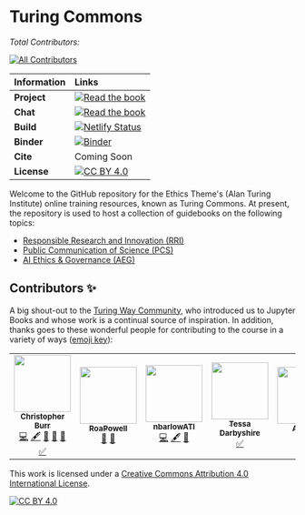 # Turing Commons

*Total Contributors:*
<!-- ALL-CONTRIBUTORS-BADGE:START - Do not remove or modify this section -->
[![All Contributors](https://img.shields.io/badge/all_contributors-5-orange.svg?style=flat-square)](#contributors-)
<!-- ALL-CONTRIBUTORS-BADGE:END -->

| Information | Links |
| :--- | :--- |
| **Project** | [![Read the book](https://img.shields.io/badge/read-the%20book-blue.svg)](https://turing-commons.netlify.app)|
| **Chat** | [![Read the book](https://img.shields.io/badge/Join%20Slack-yellow.svg)](https://join.slack.com/t/turingcommons/shared_invite/zt-x4a2w041-Lxh1WDQni43M4PTelPFGUQ) |
| **Build** | [![Netlify Status](https://api.netlify.com/api/v1/badges/01447c9a-9d12-4b68-b5fa-8f17a5663667/deploy-status)](https://app.netlify.com/sites/turing-commons/deploys)|
|**Binder**|[![Binder](https://mybinder.org/badge_logo.svg)](https://mybinder.org/v2/gh/chrisdburr/turing-commons/HEAD)|
| **Cite** | Coming Soon |
| **License** | [![CC BY 4.0][cc-by-shield]][cc-by] |

Welcome to the GitHub repository for the Ethics Theme's (Alan Turing Institute) online training resources, known as Turing Commons.
At present, the repository is used to host a collection of guidebooks on the following topics:

- [Responsible Research and Innovation (RRI)](https://turing-commons.netlify.app/rri/index.html)
- [Public Communication of Science (PCS)](https://turing-commons.netlify.app/pvs/index.html)
- [AI Ethics & Governance (AEG)](https://turing-commons.netlify.app/aeg/index.html)

## Contributors ✨

A big shout-out to the [Turing Way Community](https://the-turing-way.netlify.app/welcome), who introduced us to Jupyter Books and whose work is a continual source of inspiration.
In addition, thanks goes to these wonderful people for contributing to the course in a variety of ways ([emoji key](https://allcontributors.org/docs/en/emoji-key)):
<!-- ALL-CONTRIBUTORS-LIST:START - Do not remove or modify this section -->
<!-- prettier-ignore-start -->
<!-- markdownlint-disable -->
<table>
  <tr>
    <td align="center"><a href="https://github.com/chrisdburr"><img src="https://avatars.githubusercontent.com/u/63010234?v=4?s=100" width="100px;" alt=""/><br /><sub><b>Christopher Burr</b></sub></a><br /><a href="https://github.com/chrisdburr/turing-commons/commits?author=chrisdburr" title="Code">💻</a> <a href="#content-chrisdburr" title="Content">🖋</a> <a href="https://github.com/chrisdburr/turing-commons/commits?author=chrisdburr" title="Documentation">📖</a> <a href="#projectManagement-chrisdburr" title="Project Management">📆</a> <a href="#tool-chrisdburr" title="Tools">🔧</a> <a href="#tutorial-chrisdburr" title="Tutorials">✅</a></td>
    <td align="center"><a href="https://github.com/RoaPowell"><img src="https://avatars.githubusercontent.com/u/92020648?v=4?s=100" width="100px;" alt=""/><br /><sub><b>RoaPowell</b></sub></a><br /><a href="#userTesting-RoaPowell" title="User Testing">📓</a> <a href="https://github.com/chrisdburr/turing-commons/pulls?q=is%3Apr+reviewed-by%3ARoaPowell" title="Reviewed Pull Requests">👀</a></td>
    <td align="center"><a href="https://github.com/nbarlowATI"><img src="https://avatars.githubusercontent.com/u/33832774?v=4?s=100" width="100px;" alt=""/><br /><sub><b>nbarlowATI</b></sub></a><br /><a href="https://github.com/chrisdburr/turing-commons/commits?author=nbarlowATI" title="Code">💻</a> <a href="#content-nbarlowATI" title="Content">🖋</a> <a href="#data-nbarlowATI" title="Data">🔣</a></td>
    <td align="center"><a href="https://github.com/tedarbyshire"><img src="https://avatars.githubusercontent.com/u/23381580?v=4?s=100" width="100px;" alt=""/><br /><sub><b>Tessa Darbyshire</b></sub></a><br /><a href="#tutorial-tedarbyshire" title="Tutorials">✅</a></td>
    <td align="center"><a href="https://github.com/aragn"><img src="https://avatars.githubusercontent.com/u/93764134?v=4?s=100" width="100px;" alt=""/><br /><sub><b>Andrea</b></sub></a><br /><a href="#tutorial-aragn" title="Tutorials">✅</a></td>
    <td align="center"><a href="https://github.com/ejmoss"><img src="https://avatars.githubusercontent.com/u/93876346?v=4?s=100" width="100px;" alt=""/><br /><sub><b>ejmoss</b></sub></a><br /><a href="#tutorial-ejmoss" title="Tutorials">✅</a></td>
    <td align="center"><a href="https://github.com/GregorMilliganUoN"><img src="https://avatars.githubusercontent.com/u/93982636?v=4?s=100" width="100px;" alt=""/><br /><sub><b>GregorMilliganUoN</b></sub></a><br /><a href="#tutorial-GregorMilliganUoN" title="Tutorials">✅</a></td>
    <td align="center"><a href="https://github.com/mayaracarneiro2"><img src="https://avatars.githubusercontent.com/u/93540980?v=4?s=100" width="100px;" alt=""/><br /><sub><b>mayaracarneiro2</b></sub></a><br /><a href="#tutorial-mayaracarneiro2" title="Tutorials">✅</a></td>
    <td align="center"><a href="https://github.com/AusteSimkute"><img src="https://avatars.githubusercontent.com/u/93768855?v=4?s=100" width="100px;" alt=""/><br /><sub><b>AusteSimkute</b></sub></a><br /><a href="#tutorial-AusteSimkute" title="Tutorials">✅</a></td>
    <td align="center"><a href="http://jending.com"><img src="https://avatars.githubusercontent.com/u/5104098?v=4?s=100" width="100px;" alt=""/><br /><sub><b>Jennifer Ding</b></sub></a><br /><a href="#tutorial-dingaaling" title="Tutorials">✅</a></td>
    <td align="center"><a href="https://emmavestesson.netlify.com/"><img src="https://avatars.githubusercontent.com/u/31949401?v=4?s=100" width="100px;" alt=""/><br /><sub><b>Emma Vestesson</b></sub></a><br /><a href="#tutorial-emmavestesson" title="Tutorials">✅</a></td>
    <td align="center"><a href="https://github.com/GeorgiaHCA"><img src="https://avatars.githubusercontent.com/u/46889966?v=4?s=100" width="100px;" alt=""/><br /><sub><b>Georgia</b></sub></a><br /><a href="#tutorial-GeorgiaHCA" title="Tutorials">✅</a></td>
  </tr>
</table>

<!-- markdownlint-restore -->
<!-- prettier-ignore-end -->

<!-- ALL-CONTRIBUTORS-LIST:END -->

This work is licensed under a
[Creative Commons Attribution 4.0 International License][cc-by].

[![CC BY 4.0][cc-by-image]][cc-by]

[cc-by]: http://creativecommons.org/licenses/by/4.0/
[cc-by-image]: https://i.creativecommons.org/l/by/4.0/88x31.png
[cc-by-shield]: https://img.shields.io/badge/License-CC%20BY%204.0-lightgrey.svg